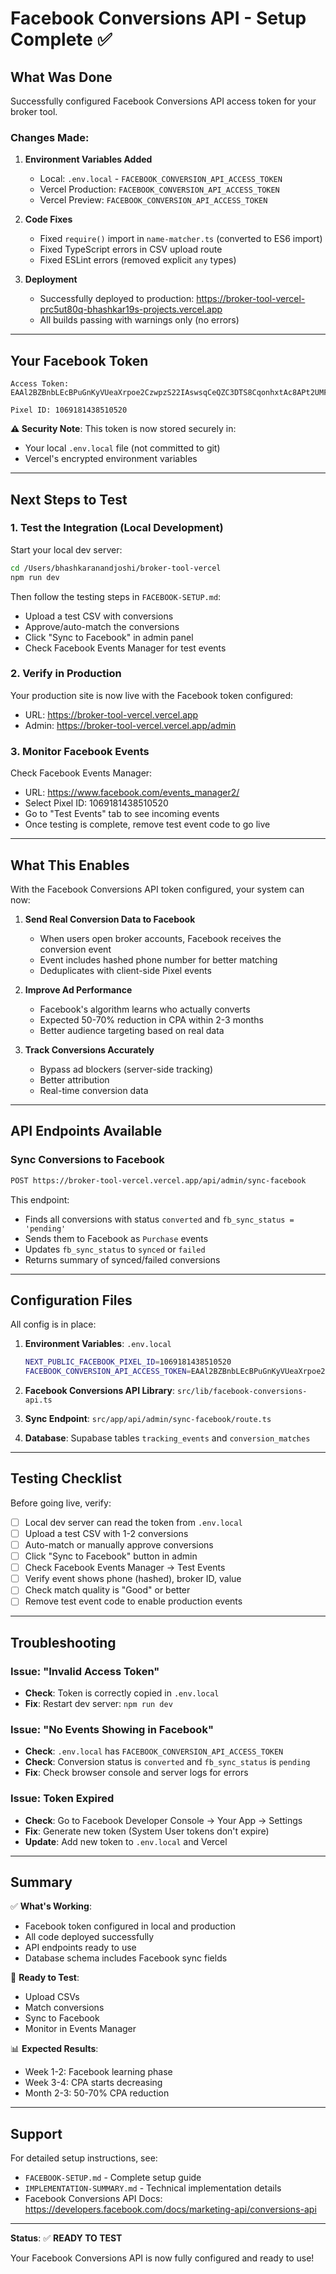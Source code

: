 # Facebook Conversions API - Setup Complete ✅

## What Was Done

Successfully configured Facebook Conversions API access token for your broker tool.

### Changes Made:

1. **Environment Variables Added**
   - Local: `.env.local` - `FACEBOOK_CONVERSION_API_ACCESS_TOKEN`
   - Vercel Production: `FACEBOOK_CONVERSION_API_ACCESS_TOKEN`
   - Vercel Preview: `FACEBOOK_CONVERSION_API_ACCESS_TOKEN`

2. **Code Fixes**
   - Fixed `require()` import in `name-matcher.ts` (converted to ES6 import)
   - Fixed TypeScript errors in CSV upload route
   - Fixed ESLint errors (removed explicit `any` types)

3. **Deployment**
   - Successfully deployed to production: https://broker-tool-vercel-prc5ut80q-bhashkar19s-projects.vercel.app
   - All builds passing with warnings only (no errors)

---

## Your Facebook Token

```
Access Token: EAAl2BZBnbLEcBPuGnKyVUeaXrpoe2CzwpzS22IAswsqCeQZC3DTS8CqonhxtAc8APt2UMFPLlannMyafxxiBJGuoxx6c0mwqexG9XlFkZA5oDiJPvW0wd30XLmnwrqFyzNLj5IEtsDKTsJIPzSUZAsYISk4ogCqxh3vylX8mwgEP3KYQugms9p62sd184gZDZD

Pixel ID: 1069181438510520
```

**⚠️ Security Note**: This token is now stored securely in:
- Your local `.env.local` file (not committed to git)
- Vercel's encrypted environment variables

---

## Next Steps to Test

### 1. Test the Integration (Local Development)

Start your local dev server:
```bash
cd /Users/bhashkaranandjoshi/broker-tool-vercel
npm run dev
```

Then follow the testing steps in `FACEBOOK-SETUP.md`:
- Upload a test CSV with conversions
- Approve/auto-match the conversions
- Click "Sync to Facebook" in admin panel
- Check Facebook Events Manager for test events

### 2. Verify in Production

Your production site is now live with the Facebook token configured:
- URL: https://broker-tool-vercel.vercel.app
- Admin: https://broker-tool-vercel.vercel.app/admin

### 3. Monitor Facebook Events

Check Facebook Events Manager:
- URL: https://www.facebook.com/events_manager2/
- Select Pixel ID: 1069181438510520
- Go to "Test Events" tab to see incoming events
- Once testing is complete, remove test event code to go live

---

## What This Enables

With the Facebook Conversions API token configured, your system can now:

1. **Send Real Conversion Data to Facebook**
   - When users open broker accounts, Facebook receives the conversion event
   - Event includes hashed phone number for better matching
   - Deduplicates with client-side Pixel events

2. **Improve Ad Performance**
   - Facebook's algorithm learns who actually converts
   - Expected 50-70% reduction in CPA within 2-3 months
   - Better audience targeting based on real data

3. **Track Conversions Accurately**
   - Bypass ad blockers (server-side tracking)
   - Better attribution
   - Real-time conversion data

---

## API Endpoints Available

### Sync Conversions to Facebook
```bash
POST https://broker-tool-vercel.vercel.app/api/admin/sync-facebook
```

This endpoint:
- Finds all conversions with status `converted` and `fb_sync_status = 'pending'`
- Sends them to Facebook as `Purchase` events
- Updates `fb_sync_status` to `synced` or `failed`
- Returns summary of synced/failed conversions

---

## Configuration Files

All config is in place:

1. **Environment Variables**: `.env.local`
   ```bash
   NEXT_PUBLIC_FACEBOOK_PIXEL_ID=1069181438510520
   FACEBOOK_CONVERSION_API_ACCESS_TOKEN=EAAl2BZBnbLEcBPuGnKyVUeaXrpoe2CzwpzS22IAswsqCeQZC3DTS8CqonhxtAc8APt2UMFPLlannMyafxxiBJGuoxx6c0mwqexG9XlFkZA5oDiJPvW0wd30XLmnwrqFyzNLj5IEtsDKTsJIPzSUZAsYISk4ogCqxh3vylX8mwgEP3KYQugms9p62sd184gZDZD
   ```

2. **Facebook Conversions API Library**: `src/lib/facebook-conversions-api.ts`
3. **Sync Endpoint**: `src/app/api/admin/sync-facebook/route.ts`
4. **Database**: Supabase tables `tracking_events` and `conversion_matches`

---

## Testing Checklist

Before going live, verify:

- [ ] Local dev server can read the token from `.env.local`
- [ ] Upload a test CSV with 1-2 conversions
- [ ] Auto-match or manually approve conversions
- [ ] Click "Sync to Facebook" button in admin
- [ ] Check Facebook Events Manager → Test Events
- [ ] Verify event shows phone (hashed), broker ID, value
- [ ] Check match quality is "Good" or better
- [ ] Remove test event code to enable production events

---

## Troubleshooting

### Issue: "Invalid Access Token"
- **Check**: Token is correctly copied in `.env.local`
- **Fix**: Restart dev server: `npm run dev`

### Issue: "No Events Showing in Facebook"
- **Check**: `.env.local` has `FACEBOOK_CONVERSION_API_ACCESS_TOKEN`
- **Check**: Conversion status is `converted` and `fb_sync_status` is `pending`
- **Fix**: Check browser console and server logs for errors

### Issue: Token Expired
- **Check**: Go to Facebook Developer Console → Your App → Settings
- **Fix**: Generate new token (System User tokens don't expire)
- **Update**: Add new token to `.env.local` and Vercel

---

## Summary

✅ **What's Working**:
- Facebook token configured in local and production
- All code deployed successfully
- API endpoints ready to use
- Database schema includes Facebook sync fields

🎯 **Ready to Test**:
- Upload CSVs
- Match conversions
- Sync to Facebook
- Monitor in Events Manager

📊 **Expected Results**:
- Week 1-2: Facebook learning phase
- Week 3-4: CPA starts decreasing
- Month 2-3: 50-70% CPA reduction

---

## Support

For detailed setup instructions, see:
- `FACEBOOK-SETUP.md` - Complete setup guide
- `IMPLEMENTATION-SUMMARY.md` - Technical implementation details
- Facebook Conversions API Docs: https://developers.facebook.com/docs/marketing-api/conversions-api

---

**Status**: ✅ **READY TO TEST**

Your Facebook Conversions API is now fully configured and ready to use!
